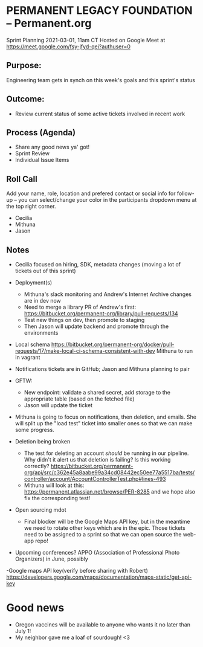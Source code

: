 # PERMANENT LEGACY FOUNDATION – Permanent.org
Sprint Planning 2021-03-01, 11am CT Hosted on Google Meet at https://meet.google.com/fsy-jfyd-qei?authuser=0

## Purpose:
Engineering team gets in synch on this week's goals and this sprint's status

## Outcome: 
* Review current status of some active tickets involved in recent work

## Process (Agenda)
* Share any good news ya' got!
* Sprint Review
* Individual Issue Items

## Roll Call
Add your name, role, location and prefered contact or social info for follow-up – you can select/change your color in the participants dropdown menu at the top right corner.
- Cecilia
- Mithuna
- Jason

## Notes
- Cecilia focused on hiring, SDK, metadata changes (moving a lot of tickets out of this sprint)
- Deployment(s)
	- Mithuna's slack monitoring and Andrew's Internet Archive changes are in dev now
	- Need to merge a library PR of Andrew's first: https://bitbucket.org/permanent-org/library/pull-requests/134
	- Test new things on dev, then promote to staging
	- Then Jason will update backend and promote through the environments
- Local schema
	https://bitbucket.org/permanent-org/docker/pull-requests/17/make-local-ci-schema-consistent-with-dev
	Mithuna to run in vagrant
- Notifications tickets are in GitHub; Jason and Mithuna planning to pair
- GFTW:
	- New endpoint: validate a shared secret, add storage to the appropriate table (based on the fetched file)
	- Jason will update the ticket
- Mithuna is going to focus on notifications, then deletion, and emails.  She will split up the "load test" ticket into smaller ones so that we can make some progress.
- Deletion being broken
	- The test for deleting an account *should* be running in our pipeline.  Why didn't it alert us that deletion is failing?
		Is this working correctly? https://bitbucket.org/permanent-org/api/src/c362e45a8aabe99a34cd08442ec50ee77a5517ba/tests/controller/account/AccountControllerTest.php#lines-493
	- Mithuna will look at this: https://permanent.atlassian.net/browse/PER-8285 and we hope also fix the corresponding test!
	
- Open sourcing mdot
	- Final blocker will be the Google Maps API key, but in the meantime we need to rotate other keys which are in the epic.  Those tickets need to be assigned to a sprint so that we can open source the web-app repo!
	
- Upcoming conferences? APPO (Association of Professional Photo Organizers) in June, possibly

-Google maps API key(verify before sharing with Robert)
	https://developers.google.com/maps/documentation/maps-static/get-api-key

# Good news
- Oregon vaccines will be available to anyone who wants it no later than July 1!
- My neighbor gave me a loaf of sourdough! <3
